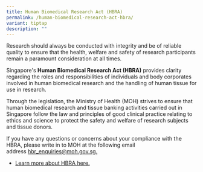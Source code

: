 ```yaml
---
title: Human Biomedical Research Act (HBRA)
permalink: /human-biomedical-research-act-hbra/
variant: tiptap
description: ""
---
```

<p>Research should always be conducted with integrity and be of reliable
quality to ensure that the health, welfare and safety of research participants
remain a paramount consideration at all times.</p>
<p>Singapore's <strong>Human Biomedical Research Act (HBRA)</strong> provides
clarity regarding the roles and responsibilities of individuals and body
corporates involved in human biomedical research and the handling of human
tissue for use in research.</p>
<p>Through the legislation, the Ministry of Health (MOH) strives to ensure
that human biomedical research and tissue banking activities carried out
in Singapore follow the law and principles of good clinical practice relating
to ethics and science to protect the safety and welfare of research subjects
and tissue donors.</p>
<p>If you have any questions or concerns about your compliance with the HBRA,
please write in to MOH at the following email address&nbsp;<a href="http://hbr_enquiries@moh.gov.sg/" rel="noopener noreferrer nofollow" target="_blank"><u>hbr_enquiries@moh.gov.sg</u></a><u>.</u>
</p>
<ul data-tight="true" class="tight">
<li>
<p><a href="https://www.moh.gov.sg/policies-and-legislation/human-biomedical-research-act" rel="noopener noreferrer nofollow" target="_blank">Learn more about HBRA here.</a>
</p>
</li>
</ul>
<p></p>